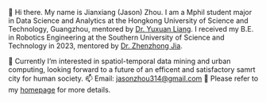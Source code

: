 👋 Hi there. My name is Jianxiang (Jason) Zhou. I am a Mphil student major in Data Science and Analytics at the Hongkong University of Science and Technology, Guangzhou, mentored by [Dr. Yuxuan Liang](https://citymind.top/). I received my B.E. in Robotics Engineering at the Southern University of Science and Technology in 2023, mentored by [Dr. Zhenzhong Jia](https://www.sustech.edu.cn/en/faculties/jiazhenzhong.html).

🔭 Currently I’m interested in spatiol-temporal data mining and urban computing, looking forward to a future of an efficent and satisfactory samrt city for human society.
📫 Email: jasonzhou314@gmail.com
🌈 Please refer to my [homepage](https://jasonz5.github.io/) for more details.
